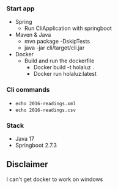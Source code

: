 ### Start app

- Spring
    - Run CliApplication with springboot
- Maven & Java
    - mvn package -DskipTests
    - java -jar cli/target/cli.jar
- Docker
    - Build and run the dockerfile
        - Docker build -t holaluz .
        - Docker run holaluz:latest

### Cli commands

- `echo 2016-readings.xml`
- `echo 2016-readings.csv`

### Stack

- Java 17
- Springboot 2.7.3

## Disclaimer

I can't get docker to work on windows